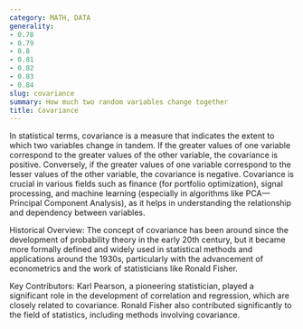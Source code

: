 ```yaml
---
category: MATH, DATA
generality:
- 0.78
- 0.79
- 0.8
- 0.81
- 0.82
- 0.83
- 0.84
slug: covariance
summary: How much two random variables change together
title: Covariance
---
```


In statistical terms, covariance is a measure that indicates the extent to which two variables change in tandem. If the greater values of one variable correspond to the greater values of the other variable, the covariance is positive. Conversely, if the greater values of one variable correspond to the lesser values of the other variable, the covariance is negative.  Covariance is crucial in various fields such as finance (for portfolio optimization), signal processing, and machine learning (especially in algorithms like PCA—Principal Component Analysis), as it helps in understanding the relationship and dependency between variables.

Historical Overview: The concept of covariance has been around since the development of probability theory in the early 20th century, but it became more formally defined and widely used in statistical methods and applications around the 1930s, particularly with the advancement of econometrics and the work of statisticians like Ronald Fisher.

Key Contributors: Karl Pearson, a pioneering statistician, played a significant role in the development of correlation and regression, which are closely related to covariance. Ronald Fisher also contributed significantly to the field of statistics, including methods involving covariance.